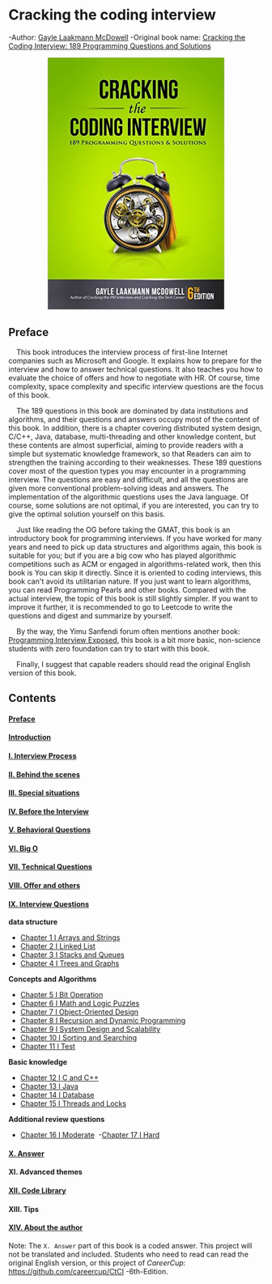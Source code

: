 # Cracking the coding interview

-Author: [Gayle Laakmann McDowell](http://www.gayle.com/contact/)
-Original book name: [Cracking the Coding Interview: 189 Programming Questions and Solutions](https://www.amazon.com/Cracking-Coding-Interview-6th-Edition/dp/0984782850)
<!---
-Translator: [F8F-1BearCat](https://f8f-1bearcat.github.io/about/)
-->

<div align=center><img src="img/Cover.jpg"/></div>



## Preface

[comment]: <> (The translator likes to visit one-acre three-quarters forums when he is fishing, and he stumbled upon the book CtCI in the "Lifelong Learning" section. This book is hailed as a classic book on job interviews for code farmers in North America. , Because the book contains 189 coding questions, it is also called CC189, and the earlier version is CC150.)

&nbsp;&nbsp;&nbsp;&nbsp;This book introduces the interview process of first-line Internet companies such as Microsoft and Google. It explains how to prepare for the interview and how to answer technical questions. It also teaches you how to evaluate the choice of offers and how to negotiate with HR. Of course, time complexity, space complexity and specific interview questions are the focus of this book.

&nbsp;&nbsp;&nbsp;&nbsp;The 189 questions in this book are dominated by data institutions and algorithms, and their questions and answers occupy most of the content of this book. In addition, there is a chapter covering distributed system design, C/C++, Java, database, multi-threading and other knowledge content, but these contents are almost superficial, aiming to provide readers with a simple but systematic knowledge framework, so that Readers can aim to strengthen the training according to their weaknesses. These 189 questions cover most of the question types you may encounter in a programming interview. The questions are easy and difficult, and all the questions are given more conventional problem-solving ideas and answers. The implementation of the algorithmic questions uses the Java language. Of course, some solutions are not optimal, if you are interested, you can try to give the optimal solution yourself on this basis.

&nbsp;&nbsp;&nbsp;&nbsp;Just like reading the OG before taking the GMAT, this book is an introductory book for programming interviews. If you have worked for many years and need to pick up data structures and algorithms again, this book is suitable for you; but if you are a big cow who has played algorithmic competitions such as ACM or engaged in algorithms-related work, then this book is You can skip it directly. Since it is oriented to coding interviews, this book can't avoid its utilitarian nature. If you just want to learn algorithms, you can read Programming Pearls and other books. Compared with the actual interview, the topic of this book is still slightly simpler. If you want to improve it further, it is recommended to go to Leetcode to write the questions and digest and summarize by yourself.

&nbsp;&nbsp;&nbsp;&nbsp;By the way, the Yimu Sanfendi forum often mentions another book: [Programming Interview Exposed](https://www.amazon.com/Programming-Interviews-Exposed-Secrets-Landing/dp/1118261364/?&_encoding=UTF8&tag=1point3acres-20&linkCode=ur2&linkId=f4a9f284abef2e91bbc0bc39a9cc3967&camp=1789&creative=9325), this book is a bit more basic, non-science students with zero foundation can try to start with this book.

&nbsp;&nbsp;&nbsp;&nbsp;Finally, I suggest that capable readers should read the original English version of this book.

## Contents

#### [Preface](Foreword.md)
#### [Introduction](Introduction.md)
#### [I. Interview Process](I.The_Interview_Process.md)
#### [II. Behind the scenes](II.Behind_the_Scenes.md)
#### [III. Special situations](III.Special_Situations.md)
#### [IV. Before the Interview](IV.Before_the_Interview.md)
#### [V. Behavioral Questions](V.Behavioral_Questions.md)
#### [VI. Big O](VI.Big_O.md)
#### [VII. Technical Questions](VII.Technical_Questions.md)
#### [VIII. Offer and others](VIII.The_Offer_and_Beyond.md)
#### [IX. Interview Questions](IX.Interview_Questions.md)

**data structure**

- [Chapter 1 I Arrays and Strings](Chapter_1_Arrays_and_Strings.md)&nbsp;
- [Chapter 2 I Linked List](Chapter_2_Linked_Lists.md)&nbsp;
- [Chapter 3 I Stacks and Queues](Chapter_3_Stacks_and_Queues.md)&nbsp;
- [Chapter 4 I Trees and Graphs](Chapter_4_Trees_and_Graphs.md)&nbsp;

**Concepts and Algorithms**

- [Chapter 5 I Bit Operation](Chapter_5_Bit_Manipulation.md)&nbsp;
- [Chapter 6 I Math and Logic Puzzles](Chapter_6_Math_and_Logic_Puzzles.md)&nbsp;
- [Chapter 7 I Object-Oriented Design](Chapter_7_Object-Oriented_Design.md)&nbsp;
- [Chapter 8 I Recursion and Dynamic Programming](Chapter_8_Recursion_and_Dynamic_Programming.md)&nbsp;
- [Chapter 9 I System Design and Scalability](Chapter_9_System_Design_and_Scalability.md)&nbsp;
- [Chapter 10 I Sorting and Searching](Chapter_10_Sorting_and_Searching.md)&nbsp;
- [Chapter 11 I Test](Chapter_11_Testing.md)&nbsp;

**Basic knowledge**

- [Chapter 12 I C and C++](Chapter_12_C_and_C++.md)&nbsp;
- [Chapter 13 I Java](Chapter_13_Java.md)&nbsp;
- [Chapter 14 I Database](Chapter_14_Databases.md)&nbsp;
- [Chapter 15 I Threads and Locks](Chapter_15_Threads_and_Locks.md)&nbsp;

**Additional review questions**

- [Chapter 16 I Moderate](Chapter_16_Moderate.md)&nbsp;
-[Chapter 17 I Hard](Chapter_17_Hard.md)

#### [X. Answer](https://github.com/careercup/CtCI-6th-Edition)
#### XI. Advanced themes
#### [XII. Code Library](XII.Code_Library.md)
#### XIII. Tips
#### [XIV. About the author](XIV.About_the_Author.md)

Note: The `X. Answer` part of this book is a coded answer. This project will not be translated and included. Students who need to read can read the original English version, or this project of *CareerCup*: https://github.com/careercup/CtCI -6th-Edition.


<!---
## Legal Notices

> "The Copyright Law of the People's Republic of China"
> Section 4 Restrictions on Rights
> Article 22 　 In the following circumstances, a work may be used without the permission of the copyright owner and no remuneration shall be paid to him, but the name of the author and the name of the work shall be specified, and other rights enjoyed by the copyright owner under this law shall not be infringed:
> (6) For school classroom teaching or scientific research, translating or copying a small amount of published works for use by teaching or research personnel, but not for publication;

This project is established for personal interest and learning purposes, and is for communication and study purposes only. Public dissemination or commercial use is strictly prohibited. Those who are able to read English books, please purchase the original support.

**APPEND**: As reminded by v2ex netizens, the official Chinese version of this book has been published, the Chinese name is the programmer interview golden classic (the translator can't help but complain about this translation), the sixth edition is issued in September 19, no wonder The translator was not found at the time. Therefore, the translator here recommends that you buy books through official channels if necessary. This project can be used for translation comparison and communication. Thank you for your support.

## LICENSE

The documents in this project are licensed under the CC BY-NC-SA 4.0 license agreement, which encourages you to share these documents.

For details, see: [Signature-Non-commercial use-Share in the same way 4.0 International (CC BY-NC-SA 4.0)](https://creativecommons.org/licenses/by-nc-sa/4.0/deed.zh)
-->